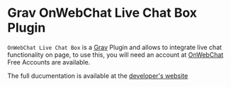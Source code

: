 # Grav OnWebChat Live Chat Box Plugin

`OnWebChat Live Chat Box` is a [Grav](http://www.getgrav.org) Plugin and allows to integrate live chat functionality on page, to use this, you will need an account at [OnWebChat](http://www.onwebchat.com) Free Accounts are available.

The full ducumentation is available at the [developer's website](http://www.neontigerweb.com/grav/plugins/onwebchat)